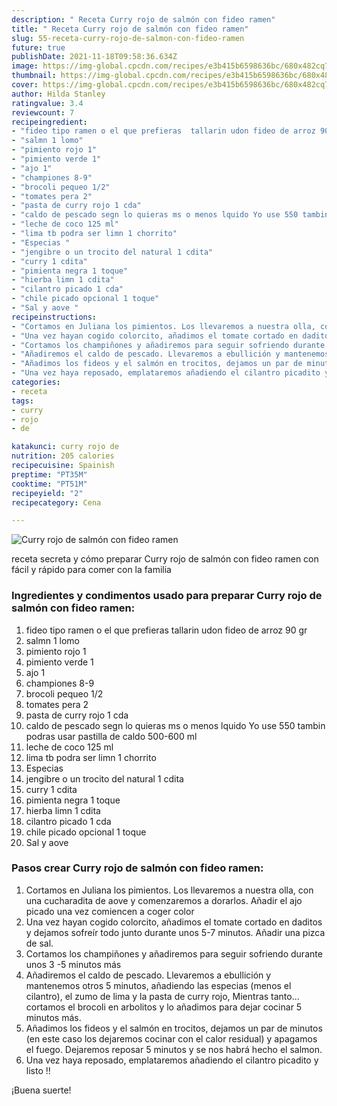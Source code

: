 ```yaml
---
description: " Receta Curry rojo de salmón con fideo ramen"
title: " Receta Curry rojo de salmón con fideo ramen"
slug: 55-receta-curry-rojo-de-salmon-con-fideo-ramen
future: true
publishDate: 2021-11-18T09:58:36.634Z
image: https://img-global.cpcdn.com/recipes/e3b415b6598636bc/680x482cq70/curry-rojo-de-salmon-con-fideo-ramen-foto-principal.jpg
thumbnail: https://img-global.cpcdn.com/recipes/e3b415b6598636bc/680x482cq70/curry-rojo-de-salmon-con-fideo-ramen-foto-principal.jpg
cover: https://img-global.cpcdn.com/recipes/e3b415b6598636bc/680x482cq70/curry-rojo-de-salmon-con-fideo-ramen-foto-principal.jpg
author: Hilda Stanley
ratingvalue: 3.4
reviewcount: 7
recipeingredient:
- "fideo tipo ramen o el que prefieras  tallarin udon fideo de arroz 90 gr"
- "salmn 1 lomo"
- "pimiento rojo 1"
- "pimiento verde 1"
- "ajo 1"
- "championes 8-9"
- "brocoli pequeo 1/2"
- "tomates pera 2"
- "pasta de curry rojo 1 cda"
- "caldo de pescado segn lo quieras ms o menos lquido Yo use 550 tambin podras usar pastilla de caldo 500-600 ml"
- "leche de coco 125 ml"
- "lima tb podra ser limn 1 chorrito"
- "Especias "
- "jengibre o un trocito del natural 1 cdita"
- "curry 1 cdita"
- "pimienta negra 1 toque"
- "hierba limn 1 cdita"
- "cilantro picado 1 cda"
- "chile picado opcional 1 toque"
- "Sal y aove "
recipeinstructions:
- "Cortamos en Juliana los pimientos. Los llevaremos a nuestra olla, con una cucharadita de aove y comenzaremos a dorarlos. Añadir el ajo picado una vez comiencen a coger color"
- "Una vez hayan cogido colorcito, añadimos el tomate cortado en daditos y dejamos sofreír todo junto durante unos 5-7 minutos. Añadir una pizca de sal."
- "Cortamos los champiñones y añadiremos para seguir sofriendo durante unos 3 -5 minutos más"
- "Añadiremos el caldo de pescado. Llevaremos a ebullición y mantenemos otros 5 minutos, añadiendo las especias (menos el cilantro), el zumo de lima y la pasta de curry rojo, Mientras tanto... cortamos el brocoli en arbolitos y lo añadimos para dejar cocinar 5 minutos más."
- "Añadimos los fideos y el salmón en trocitos, dejamos un par de minutos (en este caso los dejaremos cocinar con el calor residual) y apagamos el fuego. Dejaremos reposar 5 minutos y se nos habrá hecho el salmon."
- "Una vez haya reposado, emplataremos añadiendo el cilantro picadito y listo !!"
categories:
- receta
tags:
- curry
- rojo
- de

katakunci: curry rojo de 
nutrition: 205 calories
recipecuisine: Spainish
preptime: "PT35M"
cooktime: "PT51M"
recipeyield: "2"
recipecategory: Cena

---
```



![Curry rojo de salmón con fideo ramen](https://img-global.cpcdn.com/recipes/e3b415b6598636bc/680x482cq70/curry-rojo-de-salmon-con-fideo-ramen-foto-principal.jpg)

receta secreta y cómo preparar Curry rojo de salmón con fideo ramen con fácil y rápido para comer con la familia

<!--inarticleads1-->

### Ingredientes y condimentos usado para preparar Curry rojo de salmón con fideo ramen:

1. fideo tipo ramen o el que prefieras  tallarin udon fideo de arroz 90 gr
1. salmn 1 lomo
1. pimiento rojo 1
1. pimiento verde 1
1. ajo 1
1. championes 8-9
1. brocoli pequeo 1/2
1. tomates pera 2
1. pasta de curry rojo 1 cda
1. caldo de pescado segn lo quieras ms o menos lquido Yo use 550 tambin podras usar pastilla de caldo 500-600 ml
1. leche de coco 125 ml
1. lima tb podra ser limn 1 chorrito
1. Especias 
1. jengibre o un trocito del natural 1 cdita
1. curry 1 cdita
1. pimienta negra 1 toque
1. hierba limn 1 cdita
1. cilantro picado 1 cda
1. chile picado opcional 1 toque
1. Sal y aove 



<!--inarticleads2-->

### Pasos crear Curry rojo de salmón con fideo ramen:

1. Cortamos en Juliana los pimientos. Los llevaremos a nuestra olla, con una cucharadita de aove y comenzaremos a dorarlos. Añadir el ajo picado una vez comiencen a coger color
1. Una vez hayan cogido colorcito, añadimos el tomate cortado en daditos y dejamos sofreír todo junto durante unos 5-7 minutos. Añadir una pizca de sal.
1. Cortamos los champiñones y añadiremos para seguir sofriendo durante unos 3 -5 minutos más
1. Añadiremos el caldo de pescado. Llevaremos a ebullición y mantenemos otros 5 minutos, añadiendo las especias (menos el cilantro), el zumo de lima y la pasta de curry rojo, Mientras tanto... cortamos el brocoli en arbolitos y lo añadimos para dejar cocinar 5 minutos más.
1. Añadimos los fideos y el salmón en trocitos, dejamos un par de minutos (en este caso los dejaremos cocinar con el calor residual) y apagamos el fuego. Dejaremos reposar 5 minutos y se nos habrá hecho el salmon.
1. Una vez haya reposado, emplataremos añadiendo el cilantro picadito y listo !!



¡Buena suerte!

